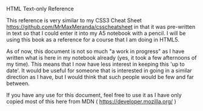 HTML Text-only Reference

This reference is very similar to my CSS3 Cheat Sheet 
https://github.com/MrMaxMeranda/csscheatsheet
in that it was pre-written in text so that I could enter it into my A5 notebook with a pencil. I will be using this book as a reference for a course that I am doing in HTML5.

As of now, this document is not so much "a work in progress" as I have written what is here in my notebook already (yes, it took a few afternoons of my time). This means that I now have less interest in keeping this 'up to date'. It would be useful for someone that is interested in going in a similar direction as I have, but I would think that such people would be few and far between.

If you have any use for this document, feel free to use it as I have only copied most of this here from MDN (
https://developer.mozilla.org/
)
